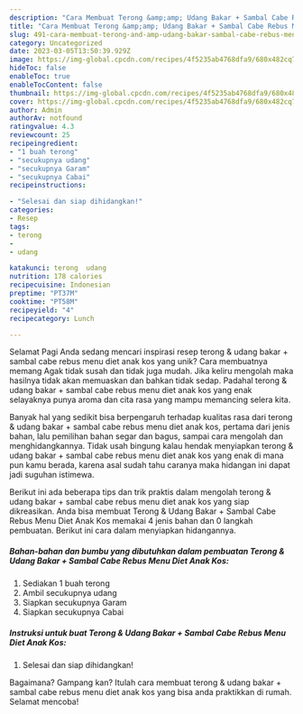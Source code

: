 ```yaml
---
description: "Cara Membuat Terong &amp;amp; Udang Bakar + Sambal Cabe Rebus Menu Diet Anak Kos yang Lezat Sekali, Enak"
title: "Cara Membuat Terong &amp;amp; Udang Bakar + Sambal Cabe Rebus Menu Diet Anak Kos yang Lezat Sekali, Enak"
slug: 491-cara-membuat-terong-and-amp-udang-bakar-sambal-cabe-rebus-menu-diet-anak-kos-yang-lezat-sekali-enak
category: Uncategorized
date: 2023-03-05T13:50:39.929Z
image: https://img-global.cpcdn.com/recipes/4f5235ab4768dfa9/680x482cq70/terong-udang-bakar-sambal-cabe-rebus-menu-diet-anak-kos-foto-resep-utama.jpg
hideToc: false
enableToc: true
enableTocContent: false
thumbnail: https://img-global.cpcdn.com/recipes/4f5235ab4768dfa9/680x482cq70/terong-udang-bakar-sambal-cabe-rebus-menu-diet-anak-kos-foto-resep-utama.jpg
cover: https://img-global.cpcdn.com/recipes/4f5235ab4768dfa9/680x482cq70/terong-udang-bakar-sambal-cabe-rebus-menu-diet-anak-kos-foto-resep-utama.jpg
author: Admin
authorAv: notfound
ratingvalue: 4.3
reviewcount: 25
recipeingredient:
- "1 buah terong"
- "secukupnya udang"
- "secukupnya Garam"
- "secukupnya Cabai"
recipeinstructions:

- "Selesai dan siap dihidangkan!"
categories:
- Resep
tags:
- terong
- 
- udang

katakunci: terong  udang 
nutrition: 178 calories
recipecuisine: Indonesian
preptime: "PT37M"
cooktime: "PT58M"
recipeyield: "4"
recipecategory: Lunch

---
```



Selamat Pagi Anda sedang mencari inspirasi resep terong &amp; udang bakar + sambal cabe rebus menu diet anak kos yang unik? Cara membuatnya memang Agak tidak susah dan tidak juga mudah. Jika keliru mengolah maka hasilnya tidak akan memuaskan dan bahkan tidak sedap. Padahal terong &amp; udang bakar + sambal cabe rebus menu diet anak kos yang enak selayaknya punya aroma dan cita rasa yang mampu memancing selera kita.


Banyak hal yang sedikit bisa berpengaruh terhadap kualitas rasa dari terong &amp; udang bakar + sambal cabe rebus menu diet anak kos, pertama dari jenis bahan, lalu pemilihan bahan segar dan bagus, sampai cara mengolah dan menghidangkannya. Tidak usah bingung kalau hendak menyiapkan terong &amp; udang bakar + sambal cabe rebus menu diet anak kos yang enak di mana pun kamu berada, karena asal sudah tahu caranya maka hidangan ini dapat jadi suguhan istimewa.




Berikut ini ada beberapa tips dan trik praktis dalam mengolah terong &amp; udang bakar + sambal cabe rebus menu diet anak kos yang siap dikreasikan. Anda bisa membuat Terong &amp; Udang Bakar + Sambal Cabe Rebus Menu Diet Anak Kos memakai 4 jenis bahan dan 0 langkah pembuatan. Berikut ini cara dalam menyiapkan hidangannya.

<!--inarticleads1-->

##### Bahan-bahan dan bumbu yang dibutuhkan dalam pembuatan Terong &amp; Udang Bakar + Sambal Cabe Rebus Menu Diet Anak Kos:

1. Sediakan 1 buah terong
1. Ambil secukupnya udang
1. Siapkan secukupnya Garam
1. Siapkan secukupnya Cabai




<!--inarticleads2-->

##### Instruksi untuk buat Terong &amp; Udang Bakar + Sambal Cabe Rebus Menu Diet Anak Kos:


1. Selesai dan siap dihidangkan!



Bagaimana? Gampang kan? Itulah cara membuat terong &amp; udang bakar + sambal cabe rebus menu diet anak kos yang bisa anda praktikkan di rumah. Selamat mencoba!
